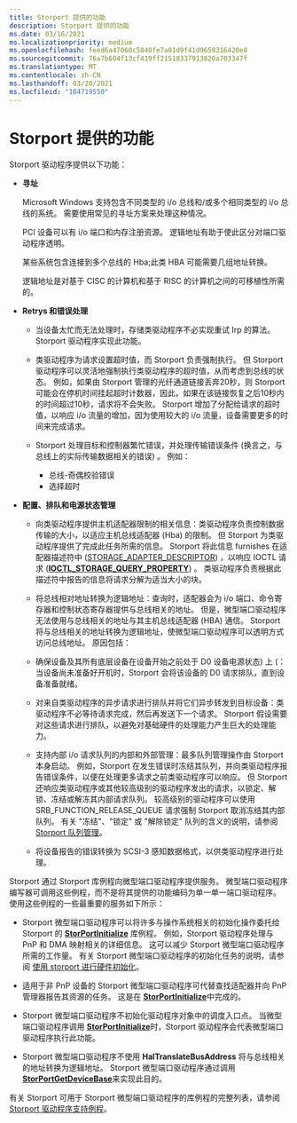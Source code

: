 ```yaml
---
title: Storport 提供的功能
description: Storport 提供的功能
ms.date: 03/16/2021
ms.localizationpriority: medium
ms.openlocfilehash: feed6a47060c5840fe7a01d9f41d9659316420e8
ms.sourcegitcommit: 76a7b604f13cf419ff21518337913820a703347f
ms.translationtype: MT
ms.contentlocale: zh-CN
ms.lasthandoff: 03/20/2021
ms.locfileid: "104719550"
---
```

# <a name="capabilities-provided-by-storport"></a>Storport 提供的功能

Storport 驱动程序提供以下功能：

- **寻址**

  Microsoft Windows 支持包含不同类型的 i/o 总线和/或多个相同类型的 i/o 总线的系统。 需要使用常见的寻址方案来处理这种情况。

  PCI 设备可以有 i/o 端口和内存注册资源。 逻辑地址有助于使此区分对端口驱动程序透明。

  某些系统包含连接到多个总线的 Hba;此类 HBA 可能需要几组地址转换。

  逻辑地址是对基于 CISC 的计算机和基于 RISC 的计算机之间的可移植性所需的。

- **Retrys 和错误处理**

  - 当设备太忙而无法处理时，存储类驱动程序不必实现重试 Irp 的算法。 Storport 驱动程序实现此功能。

  - 类驱动程序为请求设置超时值，而 Storport 负责强制执行。 但 Storport 驱动程序可以灵活地强制执行类驱动程序的超时值，从而考虑到总线的状态。 例如，如果由 Storport 管理的光纤通道链接丢弃20秒，则 Storport 可能会在停机时间挂起超时计数器，因此，如果在该链接恢复之后10秒内的时间超过10秒，请求将不会失败。 Storport 增加了分配给请求的超时值，以响应 i/o 流量的增加，因为使用较大的 i/o 流量，设备需要更多的时间来完成请求。

  - Storport 处理目标和控制器繁忙错误，并处理传输错误条件 (换言之，与总线上的实际传输数据相关的错误) 。 例如：
    - 总线-奇偶校验错误
    - 选择超时

- **配置、排队和电源状态管理**

  - 向类驱动程序提供主机适配器限制的相关信息：类驱动程序负责控制数据传输的大小，以适应主机总线适配器 (Hba) 的限制。 但 Storport 为类驱动程序提供了完成此任务所需的信息。 Storport 将此信息 furnishes 在适配器描述符中 ([STORAGE_ADAPTER_DESCRIPTOR](/windows-hardware/drivers/ddi/ntddstor/ns-ntddstor-_storage_adapter_descriptor)) ，以响应 IOCTL 请求 ([**IOCTL_STORAGE_QUERY_PROPERTY**](/windows-hardware/drivers/ddi/ntddstor/ni-ntddstor-ioctl_storage_query_property)) 。 类驱动程序负责根据此描述符中报告的信息将请求分解为适当大小的块。

  - 将总线相对地址转换为逻辑地址：查询时，适配器会为 i/o 端口、命令寄存器和控制状态寄存器提供与总线相关的地址。 但是，微型端口驱动程序无法使用与总线相关的地址与其主机总线适配器 (HBA) 通信。 Storport 将与总线相关的地址转换为逻辑地址，使微型端口驱动程序可以透明方式访问总线地址。 原因包括：

  - 确保设备及其所有底层设备在设备开始之前处于 D0 设备电源状态) 上 (：当设备尚未准备好开机时，Storport 会将该设备的 D0 请求排队，直到设备准备就绪。

  - 对来自类驱动程序的异步请求进行排队并将它们异步转发到目标设备：类驱动程序不必等待请求完成，然后再发送下一个请求。 Storport 假设需要对这些请求进行排队，以避免对基础硬件的处理能力产生巨大的处理能力。

  - 支持内部 i/o 请求队列的内部和外部管理：最多队列管理操作由 Storport 本身启动。 例如，Storport 在发生错误时冻结其队列，并向类驱动程序报告错误条件，以便在处理更多请求之前类驱动程序可以响应。 但 Storport 还响应类驱动程序或其他较高级别的驱动程序发出的请求，以锁定、解锁、冻结或解冻其内部请求队列。 较高级别的驱动程序可以使用 SRB_FUNCTION_RELEASE_QUEUE 请求强制 Storport 取消冻结其内部队列。 有关 "冻结"、"锁定" 或 "解除锁定" 队列的含义的说明，请参阅 [Storport 队列管理](storport-queue-management.md)。

  - 将设备报告的错误转换为 SCSI-3 感知数据格式，以供类驱动程序进行处理。

Storport 通过 Storport 库例程向微型端口驱动程序提供服务。 微型端口驱动程序编写器可调用这些例程，而不是将其提供的功能编码为单一单一端口驱动程序。 使用这些例程的一些最重要的服务如下所示：

- Storport 微型端口驱动程序可以将许多与操作系统相关的初始化操作委托给 Storport 的 [**StorPortInitialize**](/windows-hardware/drivers/ddi/storport/nf-storport-storportinitialize) 库例程。 例如，Storport 驱动程序处理与 PnP 和 DMA 映射相关的详细信息。 这可以减少 Storport 微型端口驱动程序所需的工作量。 有关 Storport 微型端口驱动程序的初始化任务的说明，请参阅 [使用 storport 进行硬件初始化](hardware-initialization-with-storport.md)。

- 适用于非 PnP 设备的 Storport 微型端口驱动程序可代替查找适配器并向 PnP 管理器报告其资源的任务。 这是在 [**StorPortInitialize**](/windows-hardware/drivers/ddi/storport/nf-storport-storportinitialize)中完成的。

- Storport 微型端口驱动程序不初始化驱动程序对象中的调度入口点。 当微型端口驱动程序调用 [**StorPortInitialize**](/windows-hardware/drivers/ddi/storport/nf-storport-storportinitialize)时，Storport 驱动程序会代表微型端口驱动程序执行此功能。

- Storport 微型端口驱动程序不使用 **HalTranslateBusAddress** 将与总线相关的地址转换为逻辑地址。 Storport 微型端口驱动程序通过调用 [**StorPortGetDeviceBase**](/windows-hardware/drivers/ddi/storport/nf-storport-storportgetdevicebase)来实现此目的。

有关 Storport 可用于 Storport 微型端口驱动程序的库例程的完整列表，请参阅 [Storport 驱动程序支持例程](storport-driver-support-routines.md)。
